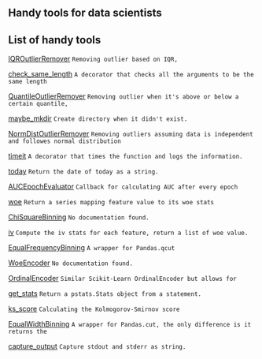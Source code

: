 ## Handy tools for data scientists

## List of handy tools

[IQROutlierRemover](https://github.com/Max1993Liu/dstools/blob/master/sklearn_extension/__init__.py#L1) `Removing outlier based on IQR,`

[check_same_length](https://github.com/Max1993Liu/dstools/blob/master/utils/misc.py#L16) `A decorator that checks all the arguments to be the same length`

[QuantileOutlierRemover](https://github.com/Max1993Liu/dstools/blob/master/sklearn_extension/__init__.py#L1) `Removing outlier when it's above or below a certain quantile,`

[maybe_mkdir](https://github.com/Max1993Liu/dstools/blob/master/utils/misc.py#L4) `Create directory when it didn't exist.`

[NormDistOutlierRemover](https://github.com/Max1993Liu/dstools/blob/master/sklearn_extension/__init__.py#L1) `Removing outliers assuming data is independent and followes normal distribution`

[timeit](https://github.com/Max1993Liu/dstools/blob/master/utils/timing.py#L6) `A decorator that times the function and logs the information.`

[today](https://github.com/Max1993Liu/dstools/blob/master/utils/date.py#L1) `Return the date of today as a string.`

[AUCEpochEvaluator](https://github.com/Max1993Liu/dstools/blob/master/keras_extension/__init__.py#L1) `Callback for calculating AUC after every epoch`

[woe](https://github.com/Max1993Liu/dstools/blob/master/sklearn_extension/feature_selection/univariate_selection.py#L6) `Return a series mapping feature value to its woe stats`

[ChiSquareBinning](https://github.com/Max1993Liu/dstools/blob/master/sklearn_extension/__init__.py#L1) `No documentation found.`

[iv](https://github.com/Max1993Liu/dstools/blob/master/sklearn_extension/feature_selection/univariate_selection.py#L33) `Compute the iv stats for each feature, return a list of woe value.`

[EqualFrequencyBinning](https://github.com/Max1993Liu/dstools/blob/master/sklearn_extension/__init__.py#L1) `A wrapper for Pandas.qcut`

[WoeEncoder](https://github.com/Max1993Liu/dstools/blob/master/sklearn_extension/__init__.py#L1) `No documentation found.`

[OrdinalEncoder](https://github.com/Max1993Liu/dstools/blob/master/sklearn_extension/__init__.py#L1) `Similar Scikit-Learn OrdinalEncoder but allows for`

[get_stats](https://github.com/Max1993Liu/dstools/blob/master/utils/timing.py#L27) `Return a pstats.Stats object from a statement.`

[ks_score](https://github.com/Max1993Liu/dstools/blob/master/metrics/__init__.py#L4) `Calculating the Kolmogorov-Smirnov score`

[EqualWidthBinning](https://github.com/Max1993Liu/dstools/blob/master/sklearn_extension/__init__.py#L1) `A wrapper for Pandas.cut, the only difference is it returns the`

[capture_output](https://github.com/Max1993Liu/dstools/blob/master/utils/io.py#L4) `Capture stdout and stderr as string.`
